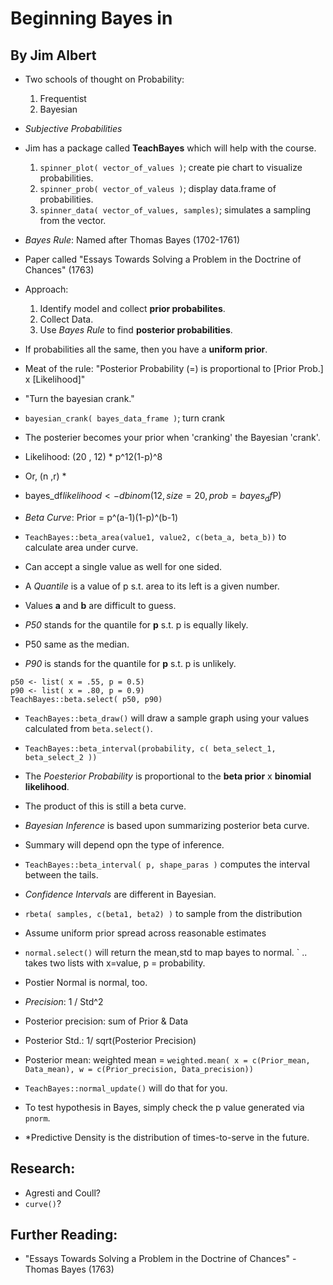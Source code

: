 # Beginning Bayes in
## By Jim Albert

- Two schools of thought on Probability:
	1. Frequentist
	2. Bayesian
- *Subjective Probabilities*

- Jim has a package called **TeachBayes** which will help with the course.
	1. `spinner_plot( vector_of_values )`; create pie chart to visualize probabilities.
	2. `spinner_prob( vector_of_valeus )`; display data.frame of probabilities.
	3. `spinner_data( vector_of_values, samples)`; simulates a sampling from the vector.

- *Bayes Rule*: Named after Thomas Bayes (1702-1761)
- Paper called "Essays Towards Solving a Problem in the Doctrine of Chances" (1763)
- Approach:
	1. Identify model and collect **prior probabilites**.
	2. Collect Data.
	3. Use *Bayes Rule* to find **posterior probabilities**.
- If probabilities all the same, then you have a **uniform prior**.
- Meat of the rule: "Posterior Probability (=) is proportional to [Prior Prob.] x [Likelihood]"
- "Turn the bayesian crank."
- `bayesian_crank( bayes_data_frame )`; turn crank
- The posterier becomes your prior when 'cranking' the Bayesian 'crank'.

- Likelihood: (20 , 12) * p^12(1-p)^8
- Or, (n ,r) * 
- bayes_df$likelihood <- dbinom(12, size = 20, prob = bayes_df$P)
- *Beta Curve*: Prior = p^(a-1)(1-p)^(b-1)
- `TeachBayes::beta_area(value1, value2, c(beta_a, beta_b))` to calculate area under curve.
- Can accept a single value as well for one sided.

- A *Quantile* is a value of p s.t. area to its left is a given number.
- Values **a** and **b** are difficult to guess.
- *P50* stands for the quantile for **p** s.t. p is equally likely.
- P50 same as the median.
- *P90* is stands for the quantile for **p** s.t. p is unlikely.

```
p50 <- list( x = .55, p = 0.5)
p90 <- list( x = .80, p = 0.9)
TeachBayes::beta.select( p50, p90)
```

- `TeachBayes::beta_draw()` will draw a sample graph using your values calculated from `beta.select()`.
- `TeachBayes::beta_interval(probability, c( beta_select_1, beta_select_2 ))`

- The *Poesterior Probability* is proportional to the **beta prior** x **binomial likelihood**.
- The product of this is still a beta curve.

- *Bayesian Inference* is based upon summarizing posterior beta curve.
- Summary will depend opn the type of inference.
- `TeachBayes::beta_interval( p, shape_paras )` computes the interval between the tails.
- *Confidence Intervals* are different in Bayesian.

- `rbeta( samples, c(beta1, beta2) )` to sample from the distribution

- Assume uniform prior spread across reasonable estimates
- `normal.select()` will return the mean,std to map bayes to normal.
` .. takes two lists with x=value, p = probability.
- Postier Normal is normal, too.
- *Precision*: 1 / Std^2
- Posterior precision: sum of Prior & Data
- Posterior Std.: 1/ sqrt(Posterior Precision)
- Posterior mean: weighted mean = `weighted.mean( x = c(Prior_mean, Data_mean), w = c(Prior_precision, Data_precision))`
- `TeachBayes::normal_update()` will do that for you.
- To test hypothesis in Bayes, simply check the p value generated via `pnorm`.
- *Predictive Density is the distribution of times-to-serve in the future.


## Research:
- Agresti and Coull?
- `curve()`?


## Further Reading:
* "Essays Towards Solving a Problem in the Doctrine of Chances" - Thomas Bayes (1763)
